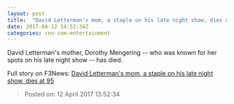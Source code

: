 ```yaml
---
layout: post
title:  "David Letterman's mom, a staple on his late night show, dies at 95"
date: 2017-04-12 14:52:34Z
categories: cnn-com-entertainment
---
```


David Letterman's mother, Dorothy Mengering -- who was known for her spots on his late night show -- has died.


Full story on F3News: [David Letterman's mom, a staple on his late night show, dies at 95](http://www.f3nws.com/n/FyDkpF)

> Posted on: 12 April 2017 13:52:34
